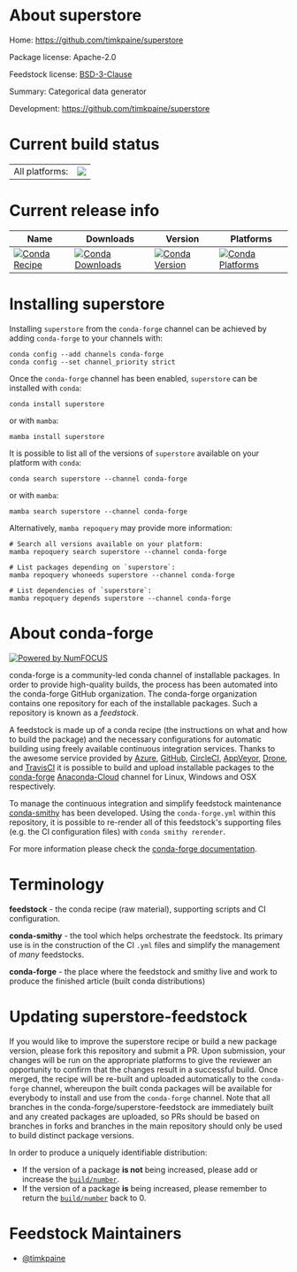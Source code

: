 About superstore
================

Home: https://github.com/timkpaine/superstore

Package license: Apache-2.0

Feedstock license: [BSD-3-Clause](https://github.com/conda-forge/superstore-feedstock/blob/main/LICENSE.txt)

Summary: Categorical data generator

Development: https://github.com/timkpaine/superstore

Current build status
====================


<table><tr><td>All platforms:</td>
    <td>
      <a href="https://dev.azure.com/conda-forge/feedstock-builds/_build/latest?definitionId=16335&branchName=main">
        <img src="https://dev.azure.com/conda-forge/feedstock-builds/_apis/build/status/superstore-feedstock?branchName=main">
      </a>
    </td>
  </tr>
</table>

Current release info
====================

| Name | Downloads | Version | Platforms |
| --- | --- | --- | --- |
| [![Conda Recipe](https://img.shields.io/badge/recipe-superstore-green.svg)](https://anaconda.org/conda-forge/superstore) | [![Conda Downloads](https://img.shields.io/conda/dn/conda-forge/superstore.svg)](https://anaconda.org/conda-forge/superstore) | [![Conda Version](https://img.shields.io/conda/vn/conda-forge/superstore.svg)](https://anaconda.org/conda-forge/superstore) | [![Conda Platforms](https://img.shields.io/conda/pn/conda-forge/superstore.svg)](https://anaconda.org/conda-forge/superstore) |

Installing superstore
=====================

Installing `superstore` from the `conda-forge` channel can be achieved by adding `conda-forge` to your channels with:

```
conda config --add channels conda-forge
conda config --set channel_priority strict
```

Once the `conda-forge` channel has been enabled, `superstore` can be installed with `conda`:

```
conda install superstore
```

or with `mamba`:

```
mamba install superstore
```

It is possible to list all of the versions of `superstore` available on your platform with `conda`:

```
conda search superstore --channel conda-forge
```

or with `mamba`:

```
mamba search superstore --channel conda-forge
```

Alternatively, `mamba repoquery` may provide more information:

```
# Search all versions available on your platform:
mamba repoquery search superstore --channel conda-forge

# List packages depending on `superstore`:
mamba repoquery whoneeds superstore --channel conda-forge

# List dependencies of `superstore`:
mamba repoquery depends superstore --channel conda-forge
```


About conda-forge
=================

[![Powered by
NumFOCUS](https://img.shields.io/badge/powered%20by-NumFOCUS-orange.svg?style=flat&colorA=E1523D&colorB=007D8A)](https://numfocus.org)

conda-forge is a community-led conda channel of installable packages.
In order to provide high-quality builds, the process has been automated into the
conda-forge GitHub organization. The conda-forge organization contains one repository
for each of the installable packages. Such a repository is known as a *feedstock*.

A feedstock is made up of a conda recipe (the instructions on what and how to build
the package) and the necessary configurations for automatic building using freely
available continuous integration services. Thanks to the awesome service provided by
[Azure](https://azure.microsoft.com/en-us/services/devops/), [GitHub](https://github.com/),
[CircleCI](https://circleci.com/), [AppVeyor](https://www.appveyor.com/),
[Drone](https://cloud.drone.io/welcome), and [TravisCI](https://travis-ci.com/)
it is possible to build and upload installable packages to the
[conda-forge](https://anaconda.org/conda-forge) [Anaconda-Cloud](https://anaconda.org/)
channel for Linux, Windows and OSX respectively.

To manage the continuous integration and simplify feedstock maintenance
[conda-smithy](https://github.com/conda-forge/conda-smithy) has been developed.
Using the ``conda-forge.yml`` within this repository, it is possible to re-render all of
this feedstock's supporting files (e.g. the CI configuration files) with ``conda smithy rerender``.

For more information please check the [conda-forge documentation](https://conda-forge.org/docs/).

Terminology
===========

**feedstock** - the conda recipe (raw material), supporting scripts and CI configuration.

**conda-smithy** - the tool which helps orchestrate the feedstock.
                   Its primary use is in the construction of the CI ``.yml`` files
                   and simplify the management of *many* feedstocks.

**conda-forge** - the place where the feedstock and smithy live and work to
                  produce the finished article (built conda distributions)


Updating superstore-feedstock
=============================

If you would like to improve the superstore recipe or build a new
package version, please fork this repository and submit a PR. Upon submission,
your changes will be run on the appropriate platforms to give the reviewer an
opportunity to confirm that the changes result in a successful build. Once
merged, the recipe will be re-built and uploaded automatically to the
`conda-forge` channel, whereupon the built conda packages will be available for
everybody to install and use from the `conda-forge` channel.
Note that all branches in the conda-forge/superstore-feedstock are
immediately built and any created packages are uploaded, so PRs should be based
on branches in forks and branches in the main repository should only be used to
build distinct package versions.

In order to produce a uniquely identifiable distribution:
 * If the version of a package **is not** being increased, please add or increase
   the [``build/number``](https://docs.conda.io/projects/conda-build/en/latest/resources/define-metadata.html#build-number-and-string).
 * If the version of a package **is** being increased, please remember to return
   the [``build/number``](https://docs.conda.io/projects/conda-build/en/latest/resources/define-metadata.html#build-number-and-string)
   back to 0.

Feedstock Maintainers
=====================

* [@timkpaine](https://github.com/timkpaine/)


